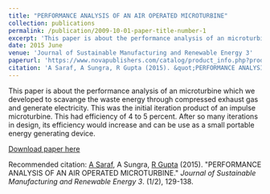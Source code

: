 ```yaml
---
title: "PERFORMANCE ANALYSIS OF AN AIR OPERATED MICROTURBINE"
collection: publications
permalink: /publication/2009-10-01-paper-title-number-1
excerpt: 'This paper is about the performance analysis of an microturbine which we developed to scavange the waste energy through compressed exhaust gas and generate electricity. This was the initial iteration product of an impulse microturbine. This had efficiency of 4 to 5 percent. After so many iterations in design, its efficiency would increase and can be use as a small portable energy generating device.'
date: 2015 June
venue: 'Journal of Sustainable Manufacturing and Renewable Energy 3'
paperurl: 'https://www.novapublishers.com/catalog/product_info.php?products_id=54069'
citation: 'A Saraf, A Sungra, R Gupta (2015). &quot;PERFORMANCE ANALYSIS OF AN AIR OPERATED MICROTURBINE.&quot; <i>Journal of Sustainable Manufacturing and Renewable Energy 3</i>. (1/2), 129-138.'
---
```

This paper is about the performance analysis of an microturbine which we developed to scavange the waste energy through compressed exhaust gas and generate electricity. This was the initial iteration product of an impulse microturbine. This had efficiency of 4 to 5 percent. After so many iterations in design, its efficiency would increase and can be use as a small portable energy generating device.

[Download paper here](https://www.novapublishers.com/catalog/product_info.php?products_id=54069)

Recommended citation: [A Saraf](https://www.linkedin.com/in/aman-saraf-75a3b367/), A Sungra, [R Gupta](http://www.manit.ac.in/content/dr-rajesh-gupta) (2015). "PERFORMANCE ANALYSIS OF AN AIR OPERATED MICROTURBINE." <i>Journal of Sustainable Manufacturing and Renewable Energy 3</i>. (1/2), 129-138.


